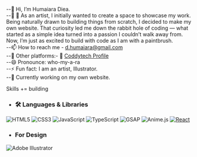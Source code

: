 --👋 Hi, I’m Humaiara Diea.<br>
--👀 🎨 As an artist, I initially wanted to create a space to showcase my work. Being naturally drawn to building things from scratch, I decided to make my own website. That curiosity led me 
     down the rabbit hole of coding — what started as a simple idea turned into a passion I couldn’t walk away from. Now, I’m just as excited to build with code as I am with a paintbrush.<br>
--📫 How to reach me - d.humaiara@gmail.com <br>
--🔗 Other platforms:- 💼 [Coddytech Profile](https://coddy.tech/profile)<br>
--😄 Pronounce: who-my-a-ra <br>
--⚡ Fun fact: I am an artist, Illustrator. <br>
--🚧 Currently working on my own website. <br>

Skills += building

- ### 🛠️ Languages & Libraries

![HTML5](https://img.shields.io/badge/HTML5-E34F26?style=for-the-badge&logo=html5&logoColor=white)
![CSS3](https://img.shields.io/badge/CSS3-1572B6?style=for-the-badge&logo=css3&logoColor=white)
![JavaScript](https://img.shields.io/badge/JavaScript-F7DF1E?style=for-the-badge&logo=javascript&logoColor=black)
![TypeScript](https://img.shields.io/badge/TypeScript-3178C6?style=for-the-badge&logo=typescript&logoColor=white)
![GSAP](https://img.shields.io/badge/GSAP-88CE02?style=for-the-badge&logo=greensock&logoColor=black)
![Anime.js](https://img.shields.io/badge/Anime.js-000000?style=for-the-badge&logo=anime.js&logoColor=white)
[![React](https://img.shields.io/badge/-React-61DAFB?logo=react&logoColor=white&style=flat)](https://reactjs.org/)


- ### For Design
![Adobe Illustrator](https://img.shields.io/badge/Adobe%20Illustrator-FF9A00?style=for-the-badge&logo=adobe-illustrator&logoColor=white)



<!---
HumaiaraD/HumaiaraD is a ✨ special ✨ repository because its `README.md` (this file) appears on your GitHub profile.
You can click the Preview link to take a look at your changes.
--->

